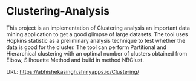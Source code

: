 # Clustering-Analysis
This project is an implementation of Clustering analysis an important data mining application to get a good glimpse of large datasets. 
The tool uses Hopkins statistic as a preliminary analysis technique to test whether the data is good for the cluster.  The tool can perform Partitional and Hierarchical clustering with an optimal number of clusters obtained from Elbow, Silhouette Method and build in method NBClust.

URL: https://abhishekasingh.shinyapps.io/Clustering/
